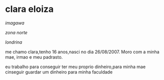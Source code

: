 <h1>clara eloiza</h1>
<p><em>imagawa</em></p>
<p><em>zona norte</em></p>
<p><em>londrina</em></p>
<p>me chamo clara,tenho 16 anos,nasci no dia 26/08/2007. Moro com a minha mae, irmao e meu padrasto.</p>
<p>eu trabalho para conseguir ter meu proprio dinheiro,para minha mae cinseguir guardar um dinheiro para minha faculdade</p>
